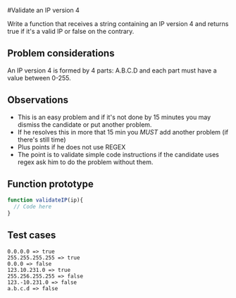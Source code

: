 #Validate an IP version 4

Write a function that receives a string containing an IP version 4 and returns true if it's a valid IP or false on the contrary.

## Problem considerations
An IP version 4 is formed by 4 parts: A.B.C.D and each part must have a value between 0-255.

## Observations
- This is an easy problem and if it's not done by 15 minutes you may dismiss the candidate or put another problem.
- If he resolves this in more that 15 min you *MUST* add another problem (if there's still time)
- Plus points if he does not use REGEX
- The point is to validate simple code instructions if the candidate uses regex ask him to do the problem without them.

## Function prototype
```javascript
function validateIP(ip){
  // Code here
}
```

## Test cases
```
0.0.0.0 => true
255.255.255.255 => true
0.0.0 => false
123.10.231.0 => true
255.256.255.255 => false
123.-10.231.0 => false
a.b.c.d => false
```
